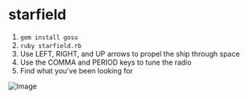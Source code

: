 starfield
=========

1. ```gem install gosu```
2. ```ruby starfield.rb```
3. Use LEFT, RIGHT, and UP arrows to propel the ship through space
4. Use the COMMA and PERIOD keys to tune the radio
5. Find what you've been looking for

![Image](http://i.imgur.com/H2ybVyP.png&raw=true)
